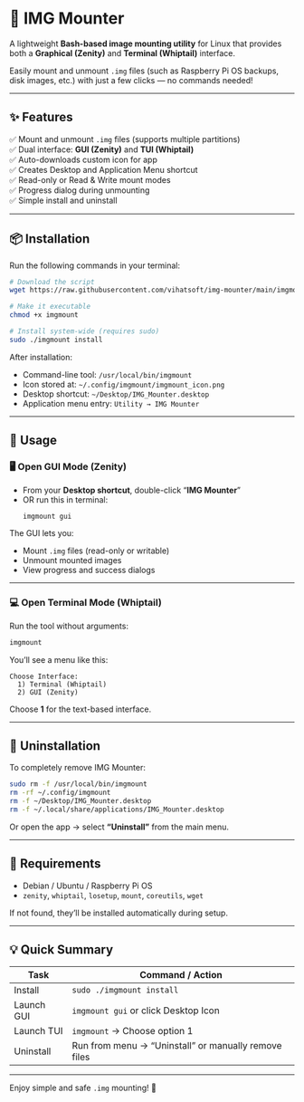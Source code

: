 # 🧩 IMG Mounter

A lightweight **Bash-based image mounting utility** for Linux that provides both a **Graphical (Zenity)** and **Terminal (Whiptail)** interface.

Easily mount and unmount `.img` files (such as Raspberry Pi OS backups, disk images, etc.) with just a few clicks — no commands needed!  

---

## ✨ Features

✅ Mount and unmount `.img` files (supports multiple partitions)  
✅ Dual interface: **GUI (Zenity)** and **TUI (Whiptail)**  
✅ Auto-downloads custom icon for app  
✅ Creates Desktop and Application Menu shortcut  
✅ Read-only or Read & Write mount modes  
✅ Progress dialog during unmounting  
✅ Simple install and uninstall

---

## 📦 Installation

Run the following commands in your terminal:

```bash
# Download the script
wget https://raw.githubusercontent.com/vihatsoft/img-mounter/main/imgmount -O imgmount

# Make it executable
chmod +x imgmount

# Install system-wide (requires sudo)
sudo ./imgmount install
```

After installation:
- Command-line tool: `/usr/local/bin/imgmount`
- Icon stored at: `~/.config/imgmount/imgmount_icon.png`
- Desktop shortcut: `~/Desktop/IMG_Mounter.desktop`
- Application menu entry: `Utility → IMG Mounter`

---

## 🚀 Usage

### 🖥️ **Open GUI Mode (Zenity)**

- From your **Desktop shortcut**, double-click “**IMG Mounter**”
- OR run this in terminal:
  ```bash
  imgmount gui
  ```

The GUI lets you:
- Mount `.img` files (read-only or writable)
- Unmount mounted images
- View progress and success dialogs

---

### 💻 **Open Terminal Mode (Whiptail)**

Run the tool without arguments:
```bash
imgmount
```

You’ll see a menu like this:
```
Choose Interface:
  1) Terminal (Whiptail)
  2) GUI (Zenity)
```
Choose **1** for the text-based interface.

---

## 🔧 Uninstallation

To completely remove IMG Mounter:

```bash
sudo rm -f /usr/local/bin/imgmount
rm -rf ~/.config/imgmount
rm -f ~/Desktop/IMG_Mounter.desktop
rm -f ~/.local/share/applications/IMG_Mounter.desktop
```

Or open the app → select **“Uninstall”** from the main menu.

---

## 🧠 Requirements

- Debian / Ubuntu / Raspberry Pi OS  
- `zenity`, `whiptail`, `losetup`, `mount`, `coreutils`, `wget`

If not found, they’ll be installed automatically during setup.

---

## 💡 Quick Summary

| Task | Command / Action |
|------|------------------|
| Install | `sudo ./imgmount install` |
| Launch GUI | `imgmount gui` or click Desktop Icon |
| Launch TUI | `imgmount` → Choose option 1 |
| Uninstall | Run from menu → “Uninstall” or manually remove files |

---

Enjoy simple and safe `.img` mounting! 🚀
